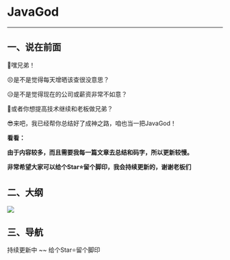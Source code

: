 # JavaGod

---

## 一、说在前面

🙊嘿兄弟！

😣是不是觉得每天增晒该查很没意思？

😥是不是觉得现在的公司或薪资非常不如意？

🤑或者你想提高技术继续和老板做兄弟？

😎来吧，我已经帮你总结好了成神之路，咱也当一把JavaGod！

**看看：**

**由于内容较多，而且需要我每一篇文章去总结和码字，所以更新较慢。**

**非常希望大家可以给个Star⭐留个脚印，我会持续更新的，谢谢老板们**



## 二、大纲

![](https://cdn.jsdelivr.net/gh/EayonLee/IMG-Cloud@master/data/JavaGod2.png)

## 三、导航

持续更新中 ~~ 给个Star⭐留个脚印
